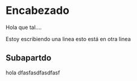 # Encabezado

Hola que tal....

Estoy escribiendo una linea
esto está en otra linea


## Subapartdo
hola         dfasfasdfasdfasf




